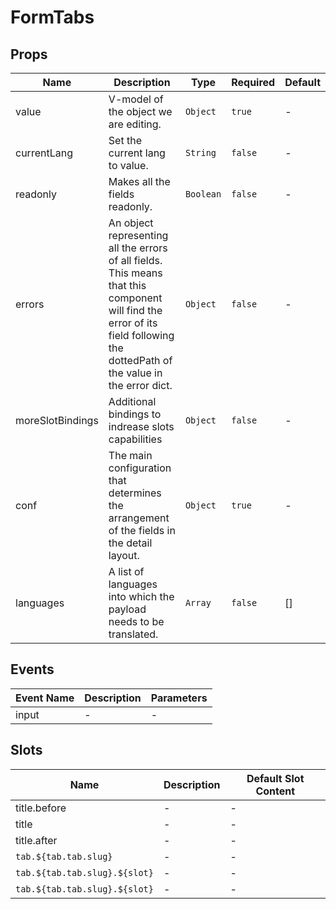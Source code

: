 # FormTabs

## Props

<!-- @vuese:FormTabs:props:start -->

|Name|Description|Type|Required|Default|
|---|---|---|---|---|
|value|V-model of the object we are editing.|`Object`|`true`|-|
|currentLang|Set the current lang to value.|`String`|`false`|-|
|readonly|Makes all the fields readonly.|`Boolean`|`false`|-|
|errors|An object representing all the errors of all fields. This means that this component will find the error of its field following the dottedPath of the value in the error dict.|`Object`|`false`|-|
|moreSlotBindings|Additional bindings to indrease slots capabilities|`Object`|`false`|-|
|conf|The main configuration that determines the arrangement of the fields in the detail layout.|`Object`|`true`|-|
|languages|A list of languages into which the payload needs to be translated.|`Array`|`false`|[]|

<!-- @vuese:FormTabs:props:end -->


## Events

<!-- @vuese:FormTabs:events:start -->

|Event Name|Description|Parameters|
|---|---|---|
|input|-|-|

<!-- @vuese:FormTabs:events:end -->


## Slots

<!-- @vuese:FormTabs:slots:start -->

|Name|Description|Default Slot Content|
|---|---|---|
|title.before|-|-|
|title|-|-|
|title.after|-|-|
|`tab.${tab.tab.slug}`|-|-|
|`tab.${tab.tab.slug}.${slot}`|-|-|
|`tab.${tab.tab.slug}.${slot}`|-|-|

<!-- @vuese:FormTabs:slots:end -->


